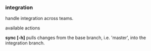 
### integration

handle integration across teams.

available actions

   **sync [-h]**
      pulls changes from the base branch, i.e. 'master', into the integration branch.
 